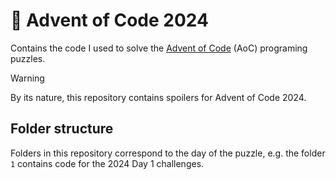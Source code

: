 # 🎄 Advent of Code 2024

Contains the code I used to solve the [Advent of Code](https://adventofcode.com/) (AoC) programing puzzles.

> [!WARNING]
> By its nature, this repository contains spoilers for Advent of Code 2024.

## Folder structure

Folders in this repository correspond to the day of the puzzle, e.g. the folder `1` contains code for the 2024 Day 1 challenges.

